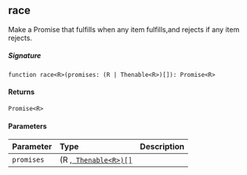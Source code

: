 ## race<R>

Make a Promise that fulfills when any item fulfills,and rejects if any item rejects.

##### Signature
`function race<R>(promises: (R | Thenable<R>)[]): Promise<R>`

#### Returns
`Promise<R>`

#### Parameters


| Parameter	   | Type    | Description |
|:-------------|:---------------|:------------|
| `promises`    | (R ,[` Thenable<R>)[]`](Thenable.md) |  |

